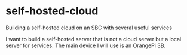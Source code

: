 # self-hosted-cloud
Building a self-hosted cloud on an SBC with several useful services 

I want to build a self-hosted server that is not a cloud server but a local server for services.
The main device I will use is an OrangePi 3B.
